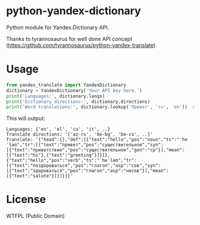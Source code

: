 python-yandex-dictionary
=======================

Python module for Yandex.Dictionary API.

Thanks to tyrannosaurus for well done API concept (https://github.com/tyrannosaurus/python-yandex-translate).


Usage
=======================


```python
from yandex_translate import YandexDictionary
dictionary = YandexDictionary('Your API key here.')
print('Languages:', dictionary.langs)
print('Dictionary directions:', dictionary.directions)
print('Word translations:', dictionary.lookup('Привет', 'ru', 'en'))  # or just 'en'
```

This will output:

```
Languages: {'en', 'el', 'ca', 'it', ..}
Translate directions: '['az-ru', 'be-bg', 'be-cs', ..]'
Translate: '{"head":{},"def":[{"text":"hello","pos":"noun","ts":"ˈheˈləʊ","tr":[{"text":"привет","pos":"существительное","syn":[{"text":"приветствие","pos":"существительное","gen":"ср"}],"mean":[{"text":"hi"},{"text":"greeting"}]}]},{"text":"hello","pos":"verb","ts":"ˈheˈləʊ","tr":[{"text":"поздороваться","pos":"глагол","asp":"сов","syn":[{"text":"здороваться","pos":"глагол","asp":"несов"}],"mean":[{"text":"salute"}]}]}]}'
```

License
=======================
WTFPL (Public Domain)
